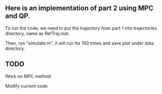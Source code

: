 
## Here is an implementation of part 2 using MPC and QP.


To run the code, we need to put the trajectory from part 1 into trajectories directory, name as RefTraj.mat.


Then, run "simulate.m", it will run for 100 times and save plot under data directory.


## TODO


Work on MPC method.


Modify current code.
